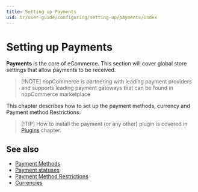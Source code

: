 ```yaml
---
title: Setting up Payments
uid: tr/user-guide/configuring/setting-up/payments/index
---
```


# Setting up Payments

**Payments** is the core of eCommerce. This section will cover global store settings that allow payments to be received.

> [!NOTE] nopCommerce is partnering with leading payment providers and supports leading payment gateways that can be found in nopCommerce marketplace

This chapter describes how to set up the payment methods, currency and Payment method Restrictions.

> [!TIP] How to install the payment (or any other) plugin is covered in [Plugins](xref:en/user-guide/configuring/system/plugins) chapter.

## See also

- [Payment Methods](xref:tr/user-guide/configuring/setting-up/payments/methods/index)
- [Payment statuses](xref:tr/user-guide/configuring/setting-up/payments/payment-statuses)
- [Payment Method Restrictions](xref:tr/user-guide/configuring/setting-up/payments/payment-method-restrictions)
- [Currencies](xref:tr/user-guide/configuring/setting-up/payments/currencies)